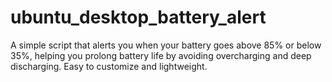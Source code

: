 # ubuntu_desktop_battery_alert
A simple script that alerts you when your battery goes above 85% or below 35%, helping you prolong battery life by avoiding overcharging and deep discharging. Easy to customize and lightweight.
